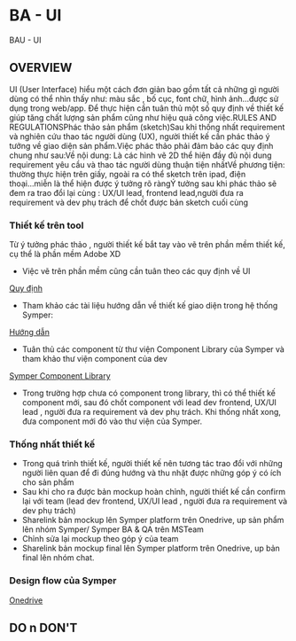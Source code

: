 # BA - UI

BAU - UI

## OVERVIEW <a href="#overview" id="overview"></a>

UI (User Interface) hiểu một cách đơn giản bao gồm tất cả những gì người dùng có thể nhìn thấy như: màu sắc , bố cục, font chữ, hình ảnh...được sử dụng trong web/app. Để thực hiện cần tuân thủ một số quy định về thiết kế giúp tăng chất lượng sản phẩm cũng như hiệu quả công việc.RULES AND REGULATIONSPhác thảo sản phẩm (sketch)Sau khi thống nhất requirement và nghiên cứu thao tác người dùng (UX), người thiết kế cần phác thảo ý tưởng về giao diện sản phẩm.Việc phác thảo phải đảm bảo các quy định chung như sau:Về nội dung: Là các hình vẽ 2D thể hiện đầy đủ nội dung requirement yêu cầu và thao tác người dùng thuận tiện nhấtVề phương tiện: thường thực hiện trên giấy, ngoài ra có thể sketch trên ipad, điện thoại...miễn là thể hiện được ý tưởng rõ ràngÝ tưởng sau khi phác thảo sẽ đem ra trao đổi lại cùng : UX/UI lead, frontend lead,người đưa ra requirement và dev phụ trách để chốt được bản sketch cuối cùng

### Thiết kế trên tool <a href="#thiet-ke-tren-tool" id="thiet-ke-tren-tool"></a>

Từ ý tưởng phác thảo , người thiết kế bắt tay vào vẽ trên phần mềm thiết kế, cụ thể là phần mềm Adobe XD

* Việc vẽ trên phần mềm cũng cần tuân theo các quy định về UI

​[Quy định](https://docs.google.com/spreadsheets/d/1IVtAahutleX\_R0hPIUTP-ShEwaTnQ0o2pN8g0AQwGOM/edit#gid=2070264032)​

* Tham khảo các tài liệu hướng dẫn về thiết kế giao diện trong hệ thống Symper:

​[Hướng dẫn](https://docs.google.com/document/d/1Mj22up0jHqC\_AGIUH\_PTCGhj3lchGpg5Hwqu36WnGsU/edit)​

* Tuân thủ các component từ thư viện Component Library của Symper và tham khảo thư viện component của dev

​[Symper Component Library](https://xd.adobe.com/view/4a07b07f-4048-4632-be30-7bfede2b59a8-1f54/screen/42790156-ea5b-4c76-a12e-29c73e9d4e7c/)​

* Trong trường hợp chưa có component trong library, thì có thể thiết kế component mới, sau đó chốt component với lead dev frontend, UX/UI lead , người đưa ra requirement và dev phụ trách. Khi thống nhất xong, đưa component mới đó vào thư viện của Symper.

### Thống nhất thiết kế <a href="#thong-nhat-thiet-ke" id="thong-nhat-thiet-ke"></a>

* Trong quá trình thiết kế, người thiết kế nên tương tác trao đổi với những người liên quan để đi đúng hướng và thu nhặt được những góp ý có ích cho sản phẩm
* Sau khi cho ra được bản mockup hoàn chỉnh, người thiết kế cần confirm lại với team (lead dev frontend, UX/UI lead , người đưa ra requirement và dev phụ trách)
* Sharelink bản mockup lên Symper platform trên Onedrive, up sản phẩm lên nhóm Symper/ Symper BA & QA trên MSTeam
* Chỉnh sửa lại mockup theo góp ý của team
* Sharelink bản mockup final lên Symper platform trên Onedrive, up bản final lên nhóm chat.

### Design flow của Symper <a href="#design-flow-cua-symper" id="design-flow-cua-symper"></a>

​[Onedrive](https://ywb69zeduvn-my.sharepoint.com/personal/haupt\_symper\_vn/\_layouts/15/onedrive.aspx?id=%2Fpersonal%2Fhaupt%5Fsymper%5Fvn%2FDocuments%2F210204%2DDesign%20flow%2Dv1%2E1%2Exmind\&parent=%2Fpersonal%2Fhaupt%5Fsymper%5Fvn%2FDocuments)​

## DO n DON'T <a href="#do-n-dont" id="do-n-dont"></a>
